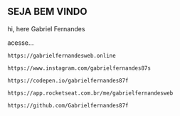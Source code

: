 ## SEJA BEM VINDO

hi, here Gabriel Fernandes

acesse...



`https://gabrielfernandesweb.online`




`https://www.instagram.com/gabrielfernandes87s`


`https://codepen.io/gabrielfernandes87f`


`https://app.rocketseat.com.br/me/gabrielfernandesweb`




`https://github.com/Gabrielfernandes87f`








